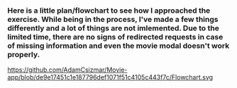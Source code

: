 ### Here is a little plan/flowchart to see how I approached the exercise. While being in the process, I've made a few things differently and a lot of things are not imlemented. Due to the limited time, there are no signs of redirected requests in case of missing information and even the movie modal doesn't work properly. 


https://github.com/AdamCsizmar/Movie-app/blob/de9e17451c1e187796def1071f51c4105c443f7c/Flowchart.svg
